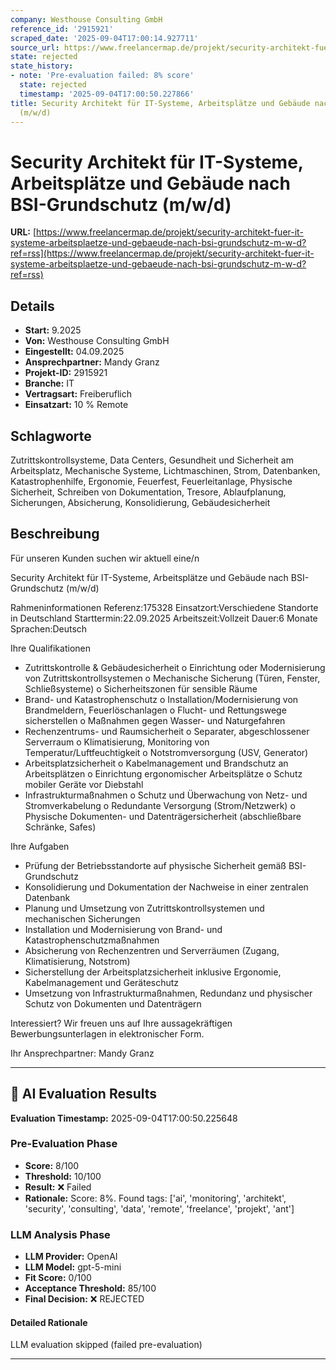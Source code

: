 ```yaml
---
company: Westhouse Consulting GmbH
reference_id: '2915921'
scraped_date: '2025-09-04T17:00:14.927711'
source_url: https://www.freelancermap.de/projekt/security-architekt-fuer-it-systeme-arbeitsplaetze-und-gebaeude-nach-bsi-grundschutz-m-w-d?ref=rss
state: rejected
state_history:
- note: 'Pre-evaluation failed: 8% score'
  state: rejected
  timestamp: '2025-09-04T17:00:50.227866'
title: Security Architekt für IT-Systeme, Arbeitsplätze und Gebäude nach BSI-Grundschutz
  (m/w/d)
---
```



# Security Architekt für IT-Systeme, Arbeitsplätze und Gebäude nach BSI-Grundschutz (m/w/d)
**URL:** [https://www.freelancermap.de/projekt/security-architekt-fuer-it-systeme-arbeitsplaetze-und-gebaeude-nach-bsi-grundschutz-m-w-d?ref=rss](https://www.freelancermap.de/projekt/security-architekt-fuer-it-systeme-arbeitsplaetze-und-gebaeude-nach-bsi-grundschutz-m-w-d?ref=rss)
## Details
- **Start:** 9.2025
- **Von:** Westhouse Consulting GmbH
- **Eingestellt:** 04.09.2025
- **Ansprechpartner:** Mandy Granz
- **Projekt-ID:** 2915921
- **Branche:** IT
- **Vertragsart:** Freiberuflich
- **Einsatzart:** 10
                                                % Remote

## Schlagworte
Zutrittskontrollsysteme, Data Centers, Gesundheit und Sicherheit am Arbeitsplatz, Mechanische Systeme, Lichtmaschinen, Strom, Datenbanken, Katastrophenhilfe, Ergonomie, Feuerfest, Feuerleitanlage, Physische Sicherheit, Schreiben von Dokumentation, Tresore, Ablaufplanung, Sicherungen, Absicherung, Konsolidierung, Gebäudesicherheit

## Beschreibung
Für unseren Kunden suchen wir aktuell eine/n

Security Architekt für IT-Systeme, Arbeitsplätze und Gebäude nach BSI-Grundschutz (m/w/d)

Rahmeninformationen
Referenz:175328
Einsatzort:Verschiedene Standorte in Deutschland
Starttermin:22.09.2025
Arbeitszeit:Vollzeit
Dauer:6 Monate
Sprachen:Deutsch

Ihre Qualifikationen
- Zutrittskontrolle & Gebäudesicherheit o Einrichtung oder Modernisierung von Zutrittskontrollsystemen o Mechanische Sicherung (Türen, Fenster, Schließsysteme) o Sicherheitszonen für sensible Räume
- Brand- und Katastrophenschutz o Installation/Modernisierung von Brandmeldern, Feuerlöschanlagen o Flucht- und Rettungswege sicherstellen o Maßnahmen gegen Wasser- und Naturgefahren
- Rechenzentrums- und Raumsicherheit o Separater, abgeschlossener Serverraum o Klimatisierung, Monitoring von Temperatur/Luftfeuchtigkeit o Notstromversorgung (USV, Generator)
- Arbeitsplatzsicherheit o Kabelmanagement und Brandschutz an Arbeitsplätzen o Einrichtung ergonomischer Arbeitsplätze o Schutz mobiler Geräte vor Diebstahl
- Infrastrukturmaßnahmen o Schutz und Überwachung von Netz- und Stromverkabelung o Redundante Versorgung (Strom/Netzwerk) o Physische Dokumenten- und Datenträgersicherheit (abschließbare Schränke, Safes)

Ihre Aufgaben
- Prüfung der Betriebsstandorte auf physische Sicherheit gemäß BSI-Grundschutz
- Konsolidierung und Dokumentation der Nachweise in einer zentralen Datenbank
- Planung und Umsetzung von Zutrittskontrollsystemen und mechanischen Sicherungen
- Installation und Modernisierung von Brand- und Katastrophenschutzmaßnahmen
- Absicherung von Rechenzentren und Serverräumen (Zugang, Klimatisierung, Notstrom)
- Sicherstellung der Arbeitsplatzsicherheit inklusive Ergonomie, Kabelmanagement und Geräteschutz
- Umsetzung von Infrastrukturmaßnahmen, Redundanz und physischer Schutz von Dokumenten und Datenträgern

Interessiert?
Wir freuen uns auf Ihre aussagekräftigen Bewerbungsunterlagen in elektronischer Form.

Ihr Ansprechpartner:
Mandy Granz

---

## 🤖 AI Evaluation Results

**Evaluation Timestamp:** 2025-09-04T17:00:50.225648

### Pre-Evaluation Phase
- **Score:** 8/100
- **Threshold:** 10/100
- **Result:** ❌ Failed
- **Rationale:** Score: 8%. Found tags: ['ai', 'monitoring', 'architekt', 'security', 'consulting', 'data', 'remote', 'freelance', 'projekt', 'ant']

### LLM Analysis Phase
- **LLM Provider:** OpenAI
- **LLM Model:** gpt-5-mini
- **Fit Score:** 0/100
- **Acceptance Threshold:** 85/100
- **Final Decision:** ❌ REJECTED

#### Detailed Rationale
LLM evaluation skipped (failed pre-evaluation)

---

